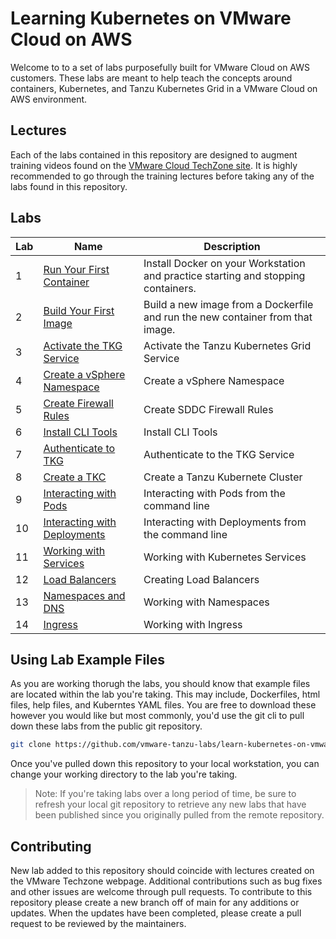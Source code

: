 # Learning Kubernetes on VMware Cloud on AWS

Welcome to to a set of labs purposefully built for VMware Cloud on AWS customers. These labs are meant to help teach the concepts around containers, Kubernetes, and Tanzu Kubernetes Grid in a VMware Cloud on AWS environment.

## Lectures

Each of the labs contained in this repository are designed to augment training videos found on the [VMware Cloud TechZone site](https://vmc.techzone.vmware.com/kubernetes-vmware-cloud-course). It is highly recommended to go through the training lectures before taking any of the labs found in this repository.

## Labs

| Lab | Name | Description |
|-----|-----|-----|
| 1 |[Run Your First Container](Chapter1/Run%20Your%20First%20Container/Instructions.md)| Install Docker on your Workstation and practice starting and stopping containers. |
| 2 |[Build Your First Image](/Chapter1/Build%20Your%20First%20Image/Instructions.md)| Build a new image from a Dockerfile and run the new container from that image. |
| 3 |[Activate the TKG Service](/Chapter3/Activate%20the%20TKG%20Service/Instructions.md)| Activate the Tanzu Kubernetes Grid Service |
| 4 |[Create a vSphere Namespace](/Chapter3/Create%20a%20vSphere%20Namespace/Instructions.md)| Create a vSphere Namespace |
| 5 |[Create Firewall Rules](/Chapter3/Create%20Firewall%20Rules/Instructions.md)| Create SDDC Firewall Rules |
| 6 |[Install CLI Tools](/Chapter3/Install%20CLI%20Tools/Instructions.md)| Install CLI Tools |
| 7 |[Authenticate to TKG](/Chapter3/Authenticate%20to%20TKG/Instructions.md)| Authenticate to the TKG Service |
| 8 |[Create a TKC](/Chapter3/Create%20a%20TKC/Instructions.md)| Create a Tanzu Kubernete Cluster |
| 9 |[Interacting with Pods](/Chapter4/Interacting%20with%20Pods/Instructions.md)| Interacting with Pods from the command line |
| 10 |[Interacting with Deployments](/Chapter4/Interacting%20with%20Deployments/Instructions.md)| Interacting with Deployments from the command line |
| 11 |[Working with Services](/Chapter5/Working%20with%20Services/Instructions.md)| Working with Kubernetes Services |
| 12 |[Load Balancers](/Chapter5/Load%20Balancers/Instructions.md)| Creating Load Balancers |
| 13 |[Namespaces and DNS](/Chapter5/namespaces/Instructions.md)| Working with Namespaces |
| 14 |[Ingress](/Chapter5/ingress/Instructions.md)| Working with Ingress |

## Using Lab Example Files

As you are working thorugh the labs, you should know that example files are located within the lab you're taking. This may include, Dockerfiles, html files, help files, and Kuberntes YAML files. You are free to download these however you would like but most commonly, you'd use the git cli to pull down these labs from the public git repository.

```bash
git clone https://github.com/vmware-tanzu-labs/learn-kubernetes-on-vmware-cloud.git
```

Once you've pulled down this repository to your local workstation, you can change your working directory to the lab you're taking.

> Note: If you're taking labs over a long period of time, be sure to refresh your local git repository to retrieve any new labs that have been published since you originally pulled from the remote repository.

## Contributing

New lab added to this repository should coincide with lectures created on the VMware Techzone webpage. Additional contributions such as bug fixes and other issues are welcome through pull requests.
To contribute to this repository please create a new branch off of main for any additions or updates. When the updates have been completed, please create a pull request to be reviewed by the maintainers.